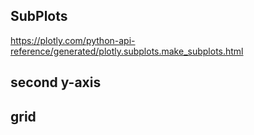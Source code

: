 ## SubPlots
https://plotly.com/python-api-reference/generated/plotly.subplots.make_subplots.html

## second y-axis

## grid
